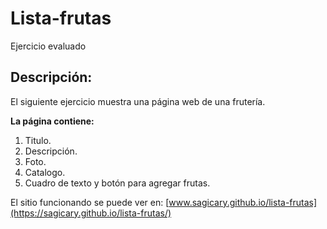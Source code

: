 # Lista-frutas
Ejercicio evaluado

## Descripción:

El siguiente ejercicio muestra una página web de una frutería.

__La página contiene:__

1. Titulo.
2. Descripción.
3. Foto.
4. Catalogo.
5. Cuadro de texto y botón para agregar frutas.

El sitio funcionando se puede ver en: [www.sagicary.github.io/lista-frutas](https://sagicary.github.io/lista-frutas/)


